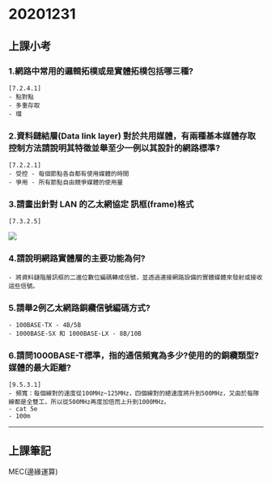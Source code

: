 # 20201231

## 上課小考

### 1.網路中常用的邏輯拓樸或是實體拓樸包括哪三種? 
    [7.2.4.1]
    - 點對點
    - 多重存取
    - 環

### 2.資料鏈結層(Data link layer) 對於共用媒體，有兩種基本媒體存取控制方法請說明其特徵並舉至少一例以其設計的網路標準? 
    [7.2.2.1]
    - 受控 - 每個節點各自都有使用媒體的時間
    - 爭用 - 所有節點自由競爭媒體的使用量

### 3.請畫出針對 LAN 的乙太網協定 訊框(frame)格式 
    [7.3.2.5]
![](https://cdn.discordapp.com/attachments/786496867236184064/794017261635502081/unknown.png)

### 4.請說明網路實體層的主要功能為何? 
    - 將資料鏈階層訊框的二進位數位編碼轉成信號，並透過連接網路設備的實體媒體來發射或接收這些信號。

### 5.請舉2例乙太網路銅纜信號編碼方式? 
    - 100BASE-TX - 4B/5B
    - 1000BASE-SX 和 1000BASE-LX - 8B/10B

### 6.請問1000BASE-T標準，指的通信頻寬為多少?使用的的銅纜類型?媒體的最大距離?
    [9.5.3.1]
    - 頻寬：每個線對的速度從100MHz~125MHz，四個線對的總速度將升到500MHz，又由於每隊線都是全雙工，所以從500MHz再度加倍而上升到1000MHz。
    - cat 5e
    - 100m

---

## 上課筆記
MEC(邊緣運算)